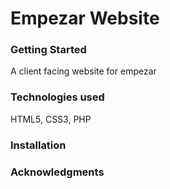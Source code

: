 # Empezar Website

### Getting Started
A client facing website for empezar

### Technologies used
HTML5, CSS3, PHP

### Installation

### Acknowledgments
